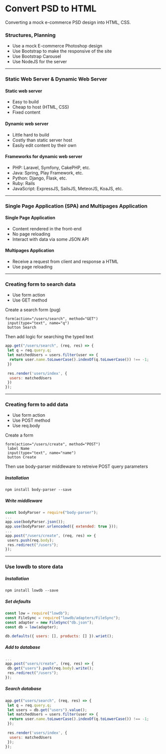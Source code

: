 # Convert PSD to HTML

Converting a mock e-commerce PSD design into HTML, CSS.

### Structures, Planning

* Use a mock E-commerce Photoshop design
* Use Bootstrap to make the responsive of the site
* Use Bootstrap Carousel
* Use NodeJS for the server

<hr>

### Static Web Server & Dynamic Web Server

#### Static web server

* Easy to build
* Cheap to host (HTML, CSS)
* Fixed content

#### Dynamic web server

* Little hard to build
* Costly than static server host
* Easily edit content by their own

#### Frameworks for dynamic web server 

* PHP: Laravel, Symfony, CakePHP, etc.
* Java: Spring, Play Framework, etc.
* Python: Django, Flask, etc.
* Ruby: Rails
* JavaScript: ExpressJS, SailsJS, MeteorJS, KoaJS, etc.

<hr>

### Single Page Application (SPA) and Multipages Application

#### Single Page Application

* Content rendered in the front-end
* No page reloading
* Interact with data via some JSON API


#### Multipages Application

* Receive a request from client and response a HTML
* Use page reloading

<hr>

### Creating form to search data

* Use form action
* Use GET method

Create a search form (pug)
```pug
form(action="/users/search", method="GET")
 input(type="text", name="q")
 button Search
```
Then add logic for searching the typed text
```js
app.get("/users/search", (req, res) => {
 let q = req.query.q;
 let matchedUsers = users.filter(user => {
  return user.name.toLowerCase().indexOf(q.toLowerCase()) !== -1;
 })
 
 res.render('users/index', {
  users: matchedUsers
 })
});
```
<hr>

### Creating form to add data

* Use form action
* Use POST method
* Use req.body

Create a form 
```pug
form(action="/users/create", method="POST")
 label Name
 input(type="text", name="name")
 button Create
```

Then use body-parser middleware to retreive POST query parameters
##### Installation
```
npm install body-parser --save
```
##### Write middleware
```js
const bodyParser = require("body-parser");
...
app.use(bodyParser.json());
app.use(bodyParser.urlencoded({ extended: true }));
...
app.post("/users/create", (req, res) => {
 users.push(req.body);
 res.redirect("/users");
});
```
<hr> 

### Use lowdb to store data

##### Installation
```
npm install lowdb --save
```

##### Set defaults
```js
const low = require("lowdb");
const FileSync = require("lowdb/adapters/FileSync");
const adapter = new FileSync("db.json");
const db = low(adapter);

db.defaults({ users: [], products: [] }).wriet();
```

##### Add to database
```js
...
app.post("users/create", (req, res) => {
 db.get("users").push(req.body).write();
 res.redirect("/users");
});
```

##### Search database
```js
app.get("users/search", (req, res) => {
 let q = req.query.q;
 let users = db.get("users").value();
 let matchedUsers = users.filter(user => {
  return user.name.toLowerCase().indexOf(q.toLowerCase()) !== -1;
 });
 
 res.render('users/index', {
  users: matchedUsers
 });
});
```
